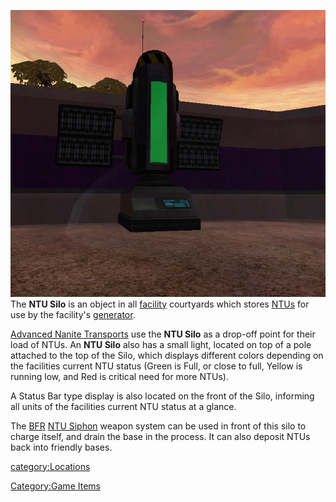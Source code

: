 ![](images/NTUSiloPicture.jpg "fig:NTUSiloPicture.jpg") The **NTU Silo** is an
object in all [facility](facilities "wikilink") courtyards which stores
[NTUs](NTU "wikilink") for use by the facility's
[generator](generator "wikilink").

[Advanced Nanite Transports](Advanced_Nanite_Transport "wikilink") use
the **NTU Silo** as a drop-off point for their load of NTUs. An **NTU
Silo** also has a small light, located on top of a pole attached to the
top of the Silo, which displays different colors depending on the
facilities current NTU status (Green is Full, or close to full, Yellow
is running low, and Red is critical need for more NTUs).

A Status Bar type display is also located on the front of the Silo,
informing all units of the facilities current NTU status at a glance.

The [BFR](BFR "wikilink") [NTU Siphon](NTU_Siphon "wikilink") weapon
system can be used in front of this silo to charge itself, and drain the
base in the process. It can also deposit NTUs back into friendly bases.

[category:Locations](category:Locations "wikilink")

[Category:Game Items](Category:Game_Items "wikilink")
